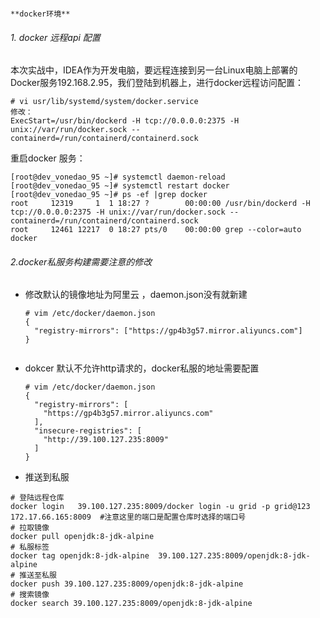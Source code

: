                                                                                              **docker环境**

###### 1. docker 远程api 配置

本次实战中，IDEA作为开发电脑，要远程连接到另一台Linux电脑上部署的Docker服务192.168.2.95，我们登陆到机器上，进行docker远程访问配置：

```
# vi usr/lib/systemd/system/docker.service 
修改：
ExecStart=/usr/bin/dockerd -H tcp://0.0.0.0:2375 -H unix://var/run/docker.sock --containerd=/run/containerd/containerd.sock
```

重启docker 服务：

```
[root@dev_vonedao_95 ~]# systemctl daemon-reload
[root@dev_vonedao_95 ~]# systemctl restart docker
[root@dev_vonedao_95 ~]# ps -ef |grep docker
root     12319     1  1 18:27 ?        00:00:00 /usr/bin/dockerd -H tcp://0.0.0.0:2375 -H unix://var/run/docker.sock --containerd=/run/containerd/containerd.sock
root     12461 12217  0 18:27 pts/0    00:00:00 grep --color=auto docker
```

###### 2.docker私服务构建需要注意的修改

- 修改默认的镜像地址为阿里云 ，daemon.json没有就新建

  ```
  # vim /etc/docker/daemon.json
  {
    "registry-mirrors": ["https://gp4b3g57.mirror.aliyuncs.com"]
  }
  
  
  ```

- dokcer 默认不允许http请求的，docker私服的地址需要配置

  ```
  # vim /etc/docker/daemon.json
  {
    "registry-mirrors": [
      "https://gp4b3g57.mirror.aliyuncs.com"
    ],
    "insecure-registries": [
      "http://39.100.127.235:8009"
    ]
  }
  ```

-  推送到私服

  ```
  # 登陆远程仓库
  docker login   39.100.127.235:8009/docker login -u grid -p grid@123 172.17.66.165:8009  #注意这里的端口是配置仓库时选择的端口号
  # 拉取镜像
  docker pull openjdk:8-jdk-alpine
  # 私服标签
  docker tag openjdk:8-jdk-alpine  39.100.127.235:8009/openjdk:8-jdk-alpine
  # 推送至私服
  docker push 39.100.127.235:8009/openjdk:8-jdk-alpine
  # 搜索镜像
docker search 39.100.127.235:8009/openjdk:8-jdk-alpine
  ```
  
  